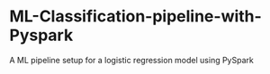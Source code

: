 # ML-Classification-pipeline-with-Pyspark

A ML pipeline setup for a logistic regression model using PySpark
